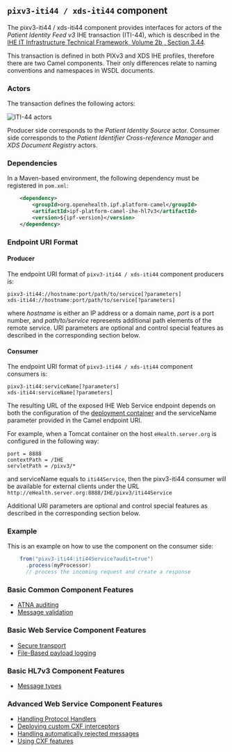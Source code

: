 
## `pixv3-iti44 / xds-iti44` component

The pixv3-iti44 / xds-iti44 component provides interfaces for actors of the *Patient Identity Feed v3* IHE transaction (ITI-44),
which is described in the [IHE IT Infrastructure Technical Framework, Volume 2b , Section 3.44](http://ihe.net/uploadedFiles/Documents/ITI/IHE_ITI_TF_Vol2b.pdf).

This transaction is defined in both PIXv3 and XDS IHE profiles, therefore there are two Camel components.
Their only differences relate to naming conventions and namespaces in WSDL documents.

### Actors

The transaction defines the following actors:

![ITI-44 actors](images/iti44.png)

Producer side corresponds to the *Patient Identity Source* actor.
Consumer side corresponds to the *Patient Identifier Cross-reference Manager* and *XDS Document Registry* actors.

### Dependencies

In a Maven-based environment, the following dependency must be registered in `pom.xml`:

```xml
    <dependency>
        <groupId>org.openehealth.ipf.platform-camel</groupId>
        <artifactId>ipf-platform-camel-ihe-hl7v3</artifactId>
        <version>${ipf-version}</version>
    </dependency>
```

### Endpoint URI Format

#### Producer

The endpoint URI format of `pixv3-iti44 / xds-iti44` component producers is:

```
pixv3-iti44://hostname:port/path/to/service[?parameters]
xds-iti44://hostname:port/path/to/service[?parameters]
```

where *hostname* is either an IP address or a domain name, *port* is a port number, and *path/to/service*
represents additional path elements of the remote service.
URI parameters are optional and control special features as described in the corresponding section below.

#### Consumer

The endpoint URI format of `pixv3-iti44 / xds-iti44` component consumers is:

```
pixv3-iti44:serviceName[?parameters]
xds-iti44:serviceName[?parameters]
```

The resulting URL of the exposed IHE Web Service endpoint depends on both the configuration of the [deployment container]
and the serviceName parameter provided in the Camel endpoint URI.

For example, when a Tomcat container on the host `eHealth.server.org` is configured in the following way:

```
port = 8888
contextPath = /IHE
servletPath = /pixv3/*
```

and serviceName equals to `iti44Service`, then the pixv3-iti44 consumer will be available for external clients under the URL
`http://eHealth.server.org:8888/IHE/pixv3/iti44Service`

Additional URI parameters are optional and control special features as described in the corresponding section below.


### Example

This is an example on how to use the component on the consumer side:

```java
    from("pixv3-iti44:iti44Service?audit=true")
      .process(myProcessor)
      // process the incoming request and create a response
```


### Basic Common Component Features

* [ATNA auditing]
* [Message validation]

### Basic Web Service Component Features

* [Secure transport]
* [File-Based payload logging]

### Basic HL7v3 Component Features

* [Message types]

### Advanced Web Service Component Features

* [Handling Protocol Handlers]
* [Deploying custom CXF interceptors]
* [Handling automatically rejected messages]
* [Using CXF features]



[ATNA auditing]: ../ipf-platform-camel-ihe/atna.html
[Message validation]: ../ipf-platform-camel-ihe/messageValidation.html

[deployment container]: ../ipf-platform-camel-ihe-ws/deployment.html
[Secure Transport]: ../ipf-platform-camel-ihe-ws/secureTransport.html
[File-Based payload logging]: ../ipf-platform-camel-ihe-ws/payloadLogging.html

[Message types]: messageTypes.html

[Handling Protocol Handlers]: ../ipf-platform-camel-ihe-ws/protocolHeaders.html
[Deploying custom CXF interceptors]: ../ipf-platform-camel-ihe-ws/customInterceptors.html
[Handling automatically rejected messages]: ../ipf-platform-camel-ihe-ws/handlingRejected.html
[Using CXF features]: ../ipf-platform-camel-ihe-ws/cxfFeatures.html




